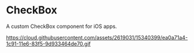 CheckBox
========

A custom CheckBox component for iOS apps.

https://cloud.githubusercontent.com/assets/2619031/15340399/ea0a71a4-1c91-11e6-83f5-9d933464de70.gif
